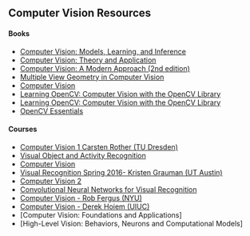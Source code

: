 ## Computer Vision Resources

#### Books

* [Computer Vision: Models, Learning, and Inference](http://www.computervisionmodels.com/)
* [Computer Vision: Theory and Application](http://szeliski.org/Book/)
* [Computer Vision: A Modern Approach (2nd edition)](https://www.amazon.com/Computer-Vision-Modern-Approach-2nd/dp/013608592X/ref=dp_ob_title_bk)
* [Multiple View Geometry in Computer Vision](https://www.robots.ox.ac.uk/~vgg/hzbook/)
* [Computer Vision ](https://www.amazon.com/Computer-Vision-Linda-G-Shapiro/dp/0130307963)
* [Learning OpenCV: Computer Vision with the OpenCV Library](https://www.amazon.com/Learning-OpenCV-Computer-Vision-Library/dp/0596516134)
* [Learning OpenCV: Computer Vision with the OpenCV Library](https://www.pyimagesearch.com/practical-python-opencv/)
* [OpenCV Essentials](https://www.amazon.com/OpenCV-Essentials-Oscar-Deniz-Suarez/dp/1783984244/ref=sr_1_1?s=books&ie=UTF8&qid=1424594237&sr=1-1&keywords=opencv+essentials#)

#### Courses

* [Computer Vision 1 Carsten Rother (TU Dresden)](https://www.cvlab-dresden.de/)
* [Visual Object and Activity Recognition](https://sites.google.com/site/ucbcs29443/)
* [Computer Vision](https://courses.cs.washington.edu/courses/cse455/12wi/)
* [Visual Recognition Spring 2016- Kristen Grauman (UT Austin)](http://vision.cs.utexas.edu/381V-spring2016/)
* [Computer Vision 2](https://www.cvlab-dresden.de/)
* [Convolutional Neural Networks for Visual Recognition](http://vision.stanford.edu/teaching/cs231n/)
* [Computer Vision - Rob Fergus (NYU)](https://cs.nyu.edu/~fergus/teaching/vision/index.html)
* [Computer Vision - Derek Hoiem (UIUC)](https://courses.engr.illinois.edu/cs543/sp2015/)
* [Computer Vision: Foundations and Applications]
* [High-Level Vision: Behaviors, Neurons and Computational Models]